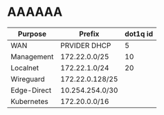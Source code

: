 # AAAAAA

|  Purpose   |     Prefix      | dot1q id |
|------------|-----------------|----------|
| WAN        | PRVIDER DHCP    |  5       |
| Management | 172.22.0.0/25   |  10      |
| Localnet   | 172.22.1.0/24   |  20      |
| Wireguard  | 172.22.0.128/25 |          |
| Edge-Direct| 10.254.254.0/30 |          |
| Kubernetes | 172.20.0.0/16   |          |
